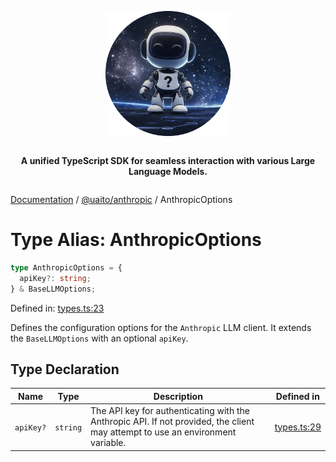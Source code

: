 <div style="display:flex; flex-direction:column; align-items:center;">
<p align="center">
  <img src="../UAITO.png" alt="UAITO Logo" width="200"/>
</p>

<p align="center">
  <strong>A unified TypeScript SDK for seamless interaction with various Large Language Models.</strong>
</p>
</div>

[Documentation](README.md) / [@uaito/anthropic](@uaito.anthropic.md) / AnthropicOptions

# Type Alias: AnthropicOptions

```ts
type AnthropicOptions = {
  apiKey?: string;
} & BaseLLMOptions;
```

Defined in: [types.ts:23](https://github.com/elribonazo/uaito/blob/da3c3d501590ce3df6d04b765a1a97716886b610/packages/anthropic/src/types.ts#L23)

Defines the configuration options for the `Anthropic` LLM client.
It extends the `BaseLLMOptions` with an optional `apiKey`.

## Type Declaration

| Name | Type | Description | Defined in |
| ------ | ------ | ------ | ------ |
| `apiKey?` | `string` | The API key for authenticating with the Anthropic API. If not provided, the client may attempt to use an environment variable. | [types.ts:29](https://github.com/elribonazo/uaito/blob/da3c3d501590ce3df6d04b765a1a97716886b610/packages/anthropic/src/types.ts#L29) |
